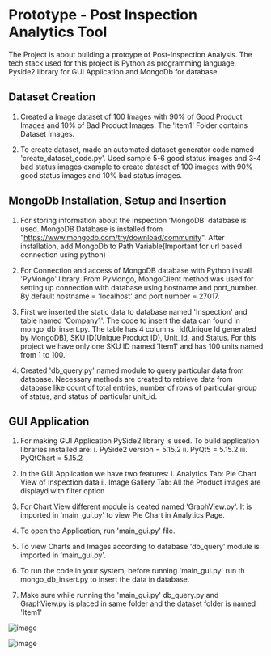 # Prototype - Post Inspection Analytics Tool 

The Project is about building a protoype of Post-Inspection Analysis. The tech stack used for this project is Python as programming language, Pyside2 library for GUI Application and MongoDb for database.

## Dataset Creation
1. Created a Image dataset of 100 Images with 90% of Good Product Images and 10% of Bad Product Images. The 'Item1' Folder contains Dataset Images. 

2. To create dataset, made an automated dataset generator code named 'create_dataset_code.py'. Used sample 5-6 good status images and 3-4 bad status images example to create dataset of 100 images with 90% good status images and 10% bad status images.

## MongoDb Installation, Setup and Insertion
1. For storing information about the inspection 'MongoDB' database is used. MongoDB Database is installed from "https://www.mongodb.com/try/download/community". After installation, add MongoDb to Path Variable(Important for url based connection using python)

2. For Connection and access of MongoDB database with Python install 'PyMongo' library. From PyMongo, MongoClient method was used for setting up connection with database using hostname and port_number. By default hostname = 'localhost' and port number = 27017.

3. First we inserted the static data to database named 'Inspection' and table named 'Company1'. The code to insert the data can found in mongo_db_insert.py. The table has 4 columns _id(Unique Id generated by MongoDB), SKU ID(Unique Product ID), Unit_Id, and Status. For this project we have only one SKU ID named 'Item1' and has 100 units named from 1 to 100.

4. Created 'db_query.py' named module to query particular data from database. Necessary methods are created to retrieve data from database like count of total entries, number of rows of particular group of status, and status of particular unit_id.

## GUI Application
1. For making GUI Application PySide2 library is used. To build application libraries installed are:
     i. PySide2 version = 5.15.2
    ii. PyQt5 = 5.15.2
   iii. PyQtChart = 5.15.2

2. In the GUI Application we have two features:
    i. Analytics Tab: Pie Chart View of Inspection data 
   ii. Image Gallery Tab: All the Product images are displayd with filter option

3. For Chart View different module is ceated named 'GraphView.py'. It is imported in 'main_gui.py' to view Pie Chart in Analytics Page.

4. To open the Application, run 'main_gui.py' file.

5. To view Charts and Images according to database 'db_query' module is imported in 'main_gui.py'.
6. To run the code in your system, before running 'main_gui.py' run th mongo_db_insert.py to insert the data in database.
7. Make sure while running the 'main_gui.py' db_query.py and GraphView.py is placed in same folder and the dataset folder is named 'Item1'

![image](https://user-images.githubusercontent.com/31817696/209575350-bff1992b-d035-479f-b986-50e2133cb76b.png)

![image](https://user-images.githubusercontent.com/31817696/209574942-d5df025c-e8dd-4925-9eb7-dfbc0583b38d.png)
